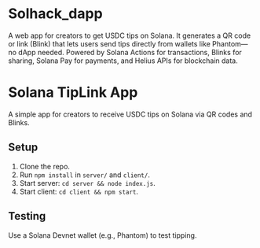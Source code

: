 # Solhack_dapp
A web app for creators to get USDC tips on Solana. It generates a QR code or link (Blink) that lets users send tips directly from wallets like Phantom—no dApp needed. Powered by Solana Actions for transactions, Blinks for sharing, Solana Pay for payments, and Helius APIs for blockchain data.
# Solana TipLink App
A simple app for creators to receive USDC tips on Solana via QR codes and Blinks.

## Setup
1. Clone the repo.
2. Run `npm install` in `server/` and `client/`.
3. Start server: `cd server && node index.js`.
4. Start client: `cd client && npm start`.

## Testing
Use a Solana Devnet wallet (e.g., Phantom) to test tipping.
